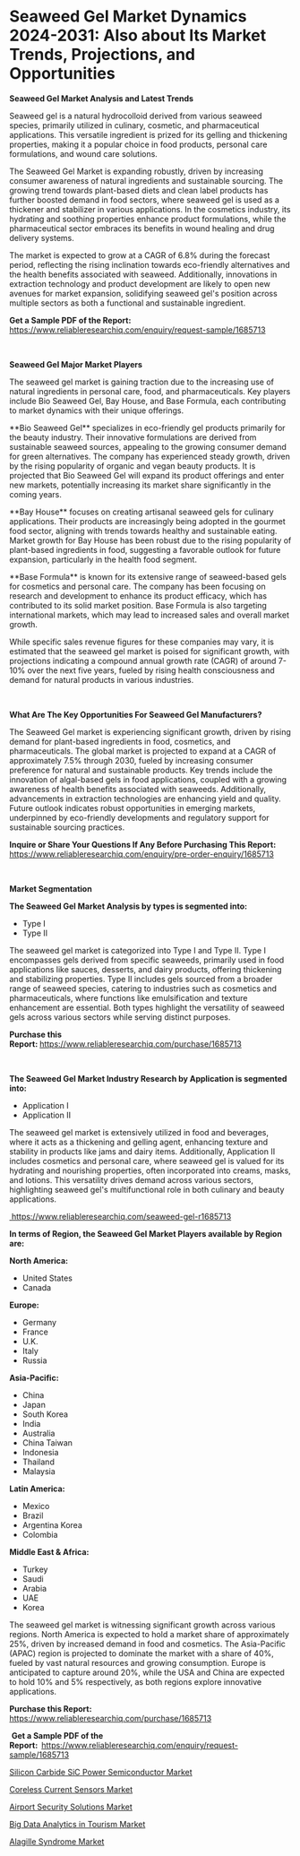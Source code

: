 <p><h1>Seaweed Gel Market Dynamics 2024-2031: Also about Its Market Trends, Projections, and Opportunities</h1></p><p><strong>Seaweed Gel Market Analysis and Latest Trends</strong></p>
<p><p>Seaweed gel is a natural hydrocolloid derived from various seaweed species, primarily utilized in culinary, cosmetic, and pharmaceutical applications. This versatile ingredient is prized for its gelling and thickening properties, making it a popular choice in food products, personal care formulations, and wound care solutions.</p><p>The Seaweed Gel Market is expanding robustly, driven by increasing consumer awareness of natural ingredients and sustainable sourcing. The growing trend towards plant-based diets and clean label products has further boosted demand in food sectors, where seaweed gel is used as a thickener and stabilizer in various applications. In the cosmetics industry, its hydrating and soothing properties enhance product formulations, while the pharmaceutical sector embraces its benefits in wound healing and drug delivery systems.</p><p>The market is expected to grow at a CAGR of 6.8% during the forecast period, reflecting the rising inclination towards eco-friendly alternatives and the health benefits associated with seaweed. Additionally, innovations in extraction technology and product development are likely to open new avenues for market expansion, solidifying seaweed gel's position across multiple sectors as both a functional and sustainable ingredient.</p></p>
<p><strong>Get a Sample PDF of the Report:&nbsp;</strong> <a href="https://www.reliableresearchiq.com/enquiry/request-sample/1685713?utm_campaign=1137&utm_medium=2&utm_source=Github&utm_content=ia&utm_term=06102024&utm_id=seaweed-gel">https://www.reliableresearchiq.com/enquiry/request-sample/1685713</a></p>
<p>&nbsp;</p>
<p><strong>Seaweed Gel Major Market Players</strong></p>
<p><p>The seaweed gel market is gaining traction due to the increasing use of natural ingredients in personal care, food, and pharmaceuticals. Key players include Bio Seaweed Gel, Bay House, and Base Formula, each contributing to market dynamics with their unique offerings.</p><p>**Bio Seaweed Gel** specializes in eco-friendly gel products primarily for the beauty industry. Their innovative formulations are derived from sustainable seaweed sources, appealing to the growing consumer demand for green alternatives. The company has experienced steady growth, driven by the rising popularity of organic and vegan beauty products. It is projected that Bio Seaweed Gel will expand its product offerings and enter new markets, potentially increasing its market share significantly in the coming years.</p><p>**Bay House** focuses on creating artisanal seaweed gels for culinary applications. Their products are increasingly being adopted in the gourmet food sector, aligning with trends towards healthy and sustainable eating. Market growth for Bay House has been robust due to the rising popularity of plant-based ingredients in food, suggesting a favorable outlook for future expansion, particularly in the health food segment.</p><p>**Base Formula** is known for its extensive range of seaweed-based gels for cosmetics and personal care. The company has been focusing on research and development to enhance its product efficacy, which has contributed to its solid market position. Base Formula is also targeting international markets, which may lead to increased sales and overall market growth.</p><p>While specific sales revenue figures for these companies may vary, it is estimated that the seaweed gel market is poised for significant growth, with projections indicating a compound annual growth rate (CAGR) of around 7-10% over the next five years, fueled by rising health consciousness and demand for natural products in various industries.</p></p>
<p>&nbsp;</p>
<p><strong>What Are The Key Opportunities For Seaweed Gel Manufacturers?</strong></p>
<p><p>The Seaweed Gel market is experiencing significant growth, driven by rising demand for plant-based ingredients in food, cosmetics, and pharmaceuticals. The global market is projected to expand at a CAGR of approximately 7.5% through 2030, fueled by increasing consumer preference for natural and sustainable products. Key trends include the innovation of algal-based gels in food applications, coupled with a growing awareness of health benefits associated with seaweeds. Additionally, advancements in extraction technologies are enhancing yield and quality. Future outlook indicates robust opportunities in emerging markets, underpinned by eco-friendly developments and regulatory support for sustainable sourcing practices.</p></p>
<p><strong>Inquire or Share Your Questions If Any Before Purchasing This Report:</strong> <a href="https://www.reliableresearchiq.com/enquiry/pre-order-enquiry/1685713?utm_campaign=1137&utm_medium=2&utm_source=Github&utm_content=ia&utm_term=06102024&utm_id=seaweed-gel">https://www.reliableresearchiq.com/enquiry/pre-order-enquiry/1685713</a></p>
<p>&nbsp;</p>
<p><strong>Market Segmentation</strong></p>
<p><strong>The Seaweed Gel Market Analysis by types is segmented into:</strong></p>
<p><ul><li>Type I</li><li>Type II</li></ul></p>
<p><p>The seaweed gel market is categorized into Type I and Type II. Type I encompasses gels derived from specific seaweeds, primarily used in food applications like sauces, desserts, and dairy products, offering thickening and stabilizing properties. Type II includes gels sourced from a broader range of seaweed species, catering to industries such as cosmetics and pharmaceuticals, where functions like emulsification and texture enhancement are essential. Both types highlight the versatility of seaweed gels across various sectors while serving distinct purposes.</p></p>
<p><strong>Purchase this Report:&nbsp;</strong><a href="https://www.reliableresearchiq.com/purchase/1685713?utm_campaign=1137&utm_medium=2&utm_source=Github&utm_content=ia&utm_term=06102024&utm_id=seaweed-gel">https://www.reliableresearchiq.com/purchase/1685713</a></p>
<p>&nbsp;</p>
<p><strong>The Seaweed Gel Market Industry Research by Application is segmented into:</strong></p>
<p><ul><li>Application I</li><li>Application II</li></ul></p>
<p><p>The seaweed gel market is extensively utilized in food and beverages, where it acts as a thickening and gelling agent, enhancing texture and stability in products like jams and dairy items. Additionally, Application II includes cosmetics and personal care, where seaweed gel is valued for its hydrating and nourishing properties, often incorporated into creams, masks, and lotions. This versatility drives demand across various sectors, highlighting seaweed gel's multifunctional role in both culinary and beauty applications.</p></p>
<p><a href="https://www.reliableresearchiq.com/seaweed-gel-r1685713?utm_campaign=1137&utm_medium=2&utm_source=Github&utm_content=ia&utm_term=06102024&utm_id=seaweed-gel">&nbsp;https://www.reliableresearchiq.com/seaweed-gel-r1685713</a></p>
<p><strong>In terms of Region, the Seaweed Gel Market Players available by Region are:</strong></p>
<p>
    <p> <strong> North America: </strong>
        <ul>
            <li>United States</li>
            <li>Canada</li>
        </ul>
        </p> 
    <p> <strong> Europe: </strong>
        <ul>
            <li>Germany</li>
            <li>France</li>
            <li>U.K.</li>
            <li>Italy</li>
            <li>Russia</li>
        </ul>
        </p> 
    <p> <strong> Asia-Pacific: </strong>
        <ul>
            <li>China</li>
            <li>Japan</li>
            <li>South Korea</li>
            <li>India</li>
            <li>Australia</li>
            <li>China Taiwan</li>
            <li>Indonesia</li>
            <li>Thailand</li>
            <li>Malaysia</li>
        </ul>
        </p> 
    <p> <strong> Latin America: </strong>
        <ul>
            <li>Mexico</li>
            <li>Brazil</li>
            <li>Argentina Korea</li>
            <li>Colombia</li>
        </ul>
        </p> 
    <p> <strong> Middle East & Africa: </strong>
        <ul>
            <li>Turkey</li>
            <li>Saudi</li>
            <li>Arabia</li>
            <li>UAE</li>
            <li>Korea</li>
        </ul>
    </p>
    </p>
<p><p>The seaweed gel market is witnessing significant growth across various regions. North America is expected to hold a market share of approximately 25%, driven by increased demand in food and cosmetics. The Asia-Pacific (APAC) region is projected to dominate the market with a share of 40%, fueled by vast natural resources and growing consumption. Europe is anticipated to capture around 20%, while the USA and China are expected to hold 10% and 5% respectively, as both regions explore innovative applications.</p></p>
<p><strong>Purchase this Report: </strong><a href="https://www.reliableresearchiq.com/purchase/1685713?utm_campaign=1137&utm_medium=2&utm_source=Github&utm_content=ia&utm_term=06102024&utm_id=seaweed-gel">https://www.reliableresearchiq.com/purchase/1685713</a></p>
<p>&nbsp;<strong>Get a Sample PDF of the Report:&nbsp;&nbsp;</strong><a href="https://www.reliableresearchiq.com/enquiry/request-sample/1685713?utm_campaign=1137&utm_medium=2&utm_source=Github&utm_content=ia&utm_term=06102024&utm_id=seaweed-gel">https://www.reliableresearchiq.com/enquiry/request-sample/1685713</a></p>
<p><strong></strong></p>
<p><p><a href="https://issuu.com/reportprime-2/docs/silicon-carbide-sic-power-semicondu_8442d20c6eb82f?utm_campaign=1137&utm_medium=2&utm_source=Github&utm_content=ia&utm_term=06102024&utm_id=seaweed-gel">Silicon Carbide SiC Power Semiconductor Market</a></p><p><a href="https://issuu.com/reportprime-2/docs/coreless-current-sensors-market-siz_3f802da0f72b05?utm_campaign=1137&utm_medium=2&utm_source=Github&utm_content=ia&utm_term=06102024&utm_id=seaweed-gel">Coreless Current Sensors Market</a></p><p><a href="https://www.linkedin.com/pulse/global-airport-security-solutions-nexus-sector-confluences-regional-1ucue?utm_campaign=1137&utm_medium=2&utm_source=Github&utm_content=ia&utm_term=06102024&utm_id=seaweed-gel">Airport Security Solutions Market</a></p><p><a href="https://www.linkedin.com/pulse/big-data-analytics-tourism-market-refracting-trends-consumer-behaviors-lydme?utm_campaign=1137&utm_medium=2&utm_source=Github&utm_content=ia&utm_term=06102024&utm_id=seaweed-gel">Big Data Analytics in Tourism Market</a></p><p><a href="https://www.linkedin.com/pulse/alagille-syndrome-market-maturity-analysis-regional-disparities-zgfoe?utm_campaign=1137&utm_medium=2&utm_source=Github&utm_content=ia&utm_term=06102024&utm_id=seaweed-gel">Alagille Syndrome Market</a></p></p>